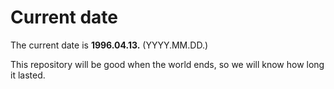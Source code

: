 # Current date

The current date is **1996.04.13.** (YYYY.MM.DD.)

This repository will be good when the world ends, so we will know how long it lasted.